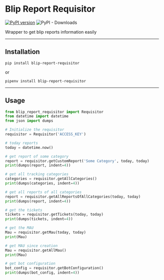 # Blip Report Requisitor
[![PyPI version](https://badge.fury.io/py/blip-report-requisitor.svg)](https://badge.fury.io/py/blip-report-requisitor)
![PyPI - Downloads](https://img.shields.io/pypi/dm/blip-report-requisitor)

Wrapper to get blip reports information easily

---

## Installation

```
pip install blip-report-requisitor
```

or

```
pipenv install blip-report-requisitor
```

---

## Usage

```python
from blip_report_requisitor import Requisitor
from datetime import datetime
from json import dumps

# Initialize the requisitor
requisitor = Requisitor('ACCESS_KEY')

# today reports
today = datetime.now()

# get report of some category
report = requisitor.getCustomReport('Some Category', today, today)
print(dumps(report, indent=4))

# get all tracking categories
categories = requisitor.getAllCategories()
print(dumps(categories, indent=4))

# get all reports of all categories
report = requisitor.getAllReportsOfAllCategories(today, today)
print(dumps(report, indent=4))

# get the tickets
tickets = requisitor.getTickets(today, today)
print(dumps(tickets, indent=4))

# get the MAU
Mau = requisitor.getMau(today, today)
print(Mau)

# get MAU since creation
Mau = requisitor.getAllMau()
print(Mau)

# get bot configuration
bot_config = requisitor.getBotConfiguration()
print(dumps(bot_config, indent=4))
```
